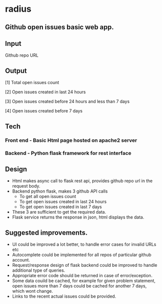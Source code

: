 # radius

## Github open issues basic web app.

## Input  
Github repo URL

## Output 
[1] Total open issues count

[2] Open issues created in last 24 hours

[3] Open issues created before 24 hours and less than 7 days

[4] Open issues created before 7 days

## Tech
### Front end - Basic Html page hosted on apache2 server
### Backend - Python flask framework for rest interface

## Design
- Html makes async call to flask rest api, provides github repo url in the request body.
- Backend python flask, makes 3 github API calls
	- To get all open issues count
	- To get open issues created in last 24 hours
	- To get open issues created in last 7 days
- These 3 are sufficient to get the required data.
- Flask service returns the response in json, html displays the data.


## Suggested improvements.
- UI could be improved a lot better, to handle error cases for invalid URLs etc
- Autocomplete could be implemented for all repos of particular github account.
- Request/response design of flask backend could be improved to handle additional type of queries.
- Appropriate error code should be returned in case of error/exception.
- Some data couild be cached, for example for given problem statement, open issues more than 7 days could be cached for another 7 days, which wont change.
- Links to the recent actual issues could be provided.
